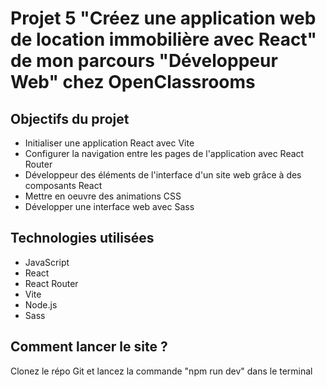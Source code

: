 # Projet 5 "Créez une application web de location immobilière avec React" de mon parcours "Développeur Web" chez OpenClassrooms

## Objectifs du projet

- Initialiser une application React avec Vite
- Configurer la navigation entre les pages de l'application avec React Router
- Développeur des éléments de l'interface d'un site web grâce à des composants React
- Mettre en oeuvre des animations CSS
- Développer une interface web avec Sass

## Technologies utilisées

- JavaScript
- React
- React Router
- Vite
- Node.js
- Sass

## Comment lancer le site ?

Clonez le répo Git et lancez la commande "npm run dev" dans le terminal
